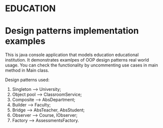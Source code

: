 # EDUCATION
# Design patterns implementation examples 

This is java console application that models education educational institution.
It demonstrates examlpes of OOP design patterns real world usage.
You can check the functionality by uncommenting use cases in main method in Main class.

Design patterns used:
1) Singleton   --> University;
2) Object pool --> ClassroomService;
3) Composite   --> AbsDepartment;
4) Builder     --> Faculty;
5) Bridge      --> AbsTeacher, AbsStudent;
6) Observer    --> Course, IObserver;
7) Factory     --> AssessmentsFactory.
